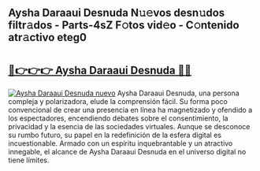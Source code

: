 ## Aysha Daraaui Desnuda N𝚞𝚎vos desn𝚞dos filtr𝚊dos - Parts-4sZ F𝚘tos vid𝚎o - C𝚘ntenido atr𝚊ctivo eteg0

# <h2><a href="http://mb2pezc.tromn.icu/?c=Aysha+Daraaui+Desnuda">🔗👉👉👉 Aysha Daraaui Desnuda 🔗🔗</a></h2>

[![Aysha Daraaui Desnuda nuevo](https://i.imgur.com/pEAQMta.gif)](http://mb2pezc.tromn.icu/?c=Aysha+Daraaui+Desnuda)
Aysha Daraaui Desnuda, una persona compleja y polarizadora, elude la comprensión fácil. Su forma poco convencional de crear una presencia en línea ha magnetizado y ofendido a los espectadores, encendiendo debates sobre el consentimiento, la privacidad y la esencia de las sociedades virtuales. Aunque se desconoce su rumbo futuro, su papel en la redefinición de la esfera digital es incuestionable. Armado con un espíritu inquebrantable y un atractivo innegable, el alcance de Aysha Daraaui Desnuda en el universo digital no tiene límites.
